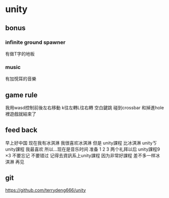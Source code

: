 # unity
## bonus
### infinite ground spawner 
有做T字的地板
### music
有加悅耳的音樂
## game rule
我用wasd控制前後左右移動 k往左轉L往右轉 空白鍵跳
碰到crossbar 和掉進hole裡遊戲就結束了
## feed back
早上好中国
现在我有冰淇淋
我很喜欢冰淇淋
但是
unity課程
比冰淇淋
unityㄎ
unity課程
我最喜欢
所以…现在是音乐时间
准备 1 2 3
两个礼拜以后
unity課程9 ×3
不要忘记
不要错过
记得去資訊系上unity課程
因为非常好課程
差不多一样冰淇淋
再见
## git
https://github.com/terrydeng666/unity
